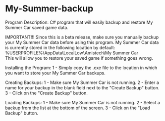 # My-Summer-backup

Program Description: C# program that will easily backup and restore My Summer Car saved game data. 

IMPORTANT!!!
Since this is a beta release, make sure you manually backup your My Summer Car data before using this program.
My Summer Car data is currently stored in the following location by default: %USERPROFILE%\AppData\LocalLow\Amistech\My Summer Car\
This will allow you to restore your saved game if something goes wrong.

Installing the Program:
	1 - Simply copy the .exe file to the location in which you want to store your My Summer Car backups.
	
Creating Backups:
	1 - Make sure My Summer Car is not running.
	2 - Enter a name for your backup in the blank field next to the "Create Backup" button.
	3 - Click on the "Create Backup" button.
	
Loading Backups:
	1 - Make sure My Summer Car is not running.
	2 - Select a backup from the list at the bottom of the screen.
	3 - Click on the "Load Backup" button.